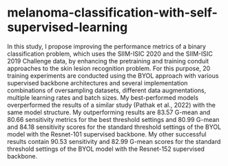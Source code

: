 # melanoma-classification-with-self-supervised-learning

In this study, I propose improving the performance metrics of a binary classification problem, which uses the SIIM-ISIC 2020 and the SIIM-ISIC 2019 Challenge data, by enhancing the pretraining and training conduit approaches to the skin lesion recognition problem. For this purpose, 20 training experiments are conducted using the BYOL approach with various supervised backbone architectures and several implementation combinations of oversampling datasets, different data augmentations, multiple learning rates and batch sizes. My best-performed models overperformed the results of a similar study (Pathak et al., 2022) with the same model structure. My outperforming results are 83.57 G-mean and 80.66 sensitivity metrics for the best threshold settings and 80.99 G-mean and 84.18 sensitivity scores for the standard threshold settings of the BYOL model with the Resnet-101 supervised backbone. My other successful results contain 90.53 sensitivity and 82.99 G-mean scores for the standard threshold settings of the BYOL model with the Resnet-152 supervised backbone.
